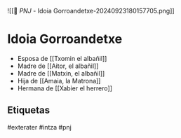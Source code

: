 ![[👤 _PNJ_ - Idoia Gorroandetxe-20240923180157705.png]]
# Idoia Gorroandetxe

- Esposa de [[Txomin el albañil]]
- Madre de [[Aitor, el albañil]]
- Madre de [[Matxin, el albañil]]
- Hija de [[Amaia, la Matrona]]
- Hermana de [[Xabier el herrero]]

## Etiquetas
#exterater #intza #pnj 